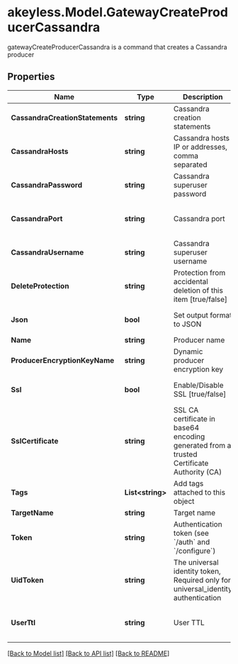 # akeyless.Model.GatewayCreateProducerCassandra
gatewayCreateProducerCassandra is a command that creates a Cassandra producer

## Properties

Name | Type | Description | Notes
------------ | ------------- | ------------- | -------------
**CassandraCreationStatements** | **string** | Cassandra creation statements | [optional] 
**CassandraHosts** | **string** | Cassandra hosts IP or addresses, comma separated | [optional] 
**CassandraPassword** | **string** | Cassandra superuser password | [optional] 
**CassandraPort** | **string** | Cassandra port | [optional] [default to "9042"]
**CassandraUsername** | **string** | Cassandra superuser username | [optional] 
**DeleteProtection** | **string** | Protection from accidental deletion of this item [true/false] | [optional] 
**Json** | **bool** | Set output format to JSON | [optional] [default to false]
**Name** | **string** | Producer name | 
**ProducerEncryptionKeyName** | **string** | Dynamic producer encryption key | [optional] 
**Ssl** | **bool** | Enable/Disable SSL [true/false] | [optional] [default to false]
**SslCertificate** | **string** | SSL CA certificate in base64 encoding generated from a trusted Certificate Authority (CA) | [optional] 
**Tags** | **List&lt;string&gt;** | Add tags attached to this object | [optional] 
**TargetName** | **string** | Target name | [optional] 
**Token** | **string** | Authentication token (see &#x60;/auth&#x60; and &#x60;/configure&#x60;) | [optional] 
**UidToken** | **string** | The universal identity token, Required only for universal_identity authentication | [optional] 
**UserTtl** | **string** | User TTL | [optional] [default to "60m"]

[[Back to Model list]](../README.md#documentation-for-models) [[Back to API list]](../README.md#documentation-for-api-endpoints) [[Back to README]](../README.md)

